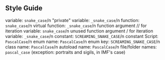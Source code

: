 ## Style Guide

variable: `snake_case`/n
"private" variable: `_snake_case`/n
function: `snake_case`/n
virtual function: `_snake_case`/n
function argument // for iteration variable: `snake_case`/n
unused function argument / for iteration variable: `_snake_case`/n
constant: `SCREAMING_SNAKE_CASE`/n
constant Script: `PascalCase`/n
enum name: `PascalCase`/n
enum key: `SCREAMING_SNAKE_CASE`/n
class name: `PascalCase`/n
autoload name: `PascalCase`/n
file/folder names: `pascal_case` (exception: portraits and sigils, in IMF's case)